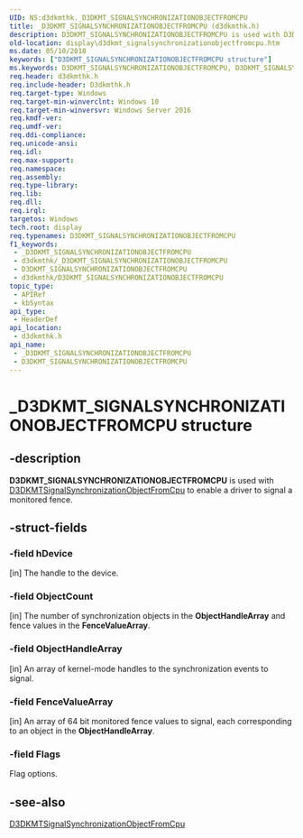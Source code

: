 ```yaml
---
UID: NS:d3dkmthk._D3DKMT_SIGNALSYNCHRONIZATIONOBJECTFROMCPU
title: _D3DKMT_SIGNALSYNCHRONIZATIONOBJECTFROMCPU (d3dkmthk.h)
description: D3DKMT_SIGNALSYNCHRONIZATIONOBJECTFROMCPU is used with D3DKMTSignalSynchronizationObjectFromCpu to enable a driver to signal a monitored fence.
old-location: display\d3dkmt_signalsynchronizationobjectfromcpu.htm
ms.date: 05/10/2018
keywords: ["D3DKMT_SIGNALSYNCHRONIZATIONOBJECTFROMCPU structure"]
ms.keywords: D3DKMT_SIGNALSYNCHRONIZATIONOBJECTFROMCPU, D3DKMT_SIGNALSYNCHRONIZATIONOBJECTFROMCPU structure [Display Devices], _D3DKMT_SIGNALSYNCHRONIZATIONOBJECTFROMCPU, d3dkmthk/D3DKMT_SIGNALSYNCHRONIZATIONOBJECTFROMCPU, display.d3dkmt_signalsynchronizationobjectfromcpu
req.header: d3dkmthk.h
req.include-header: D3dkmthk.h
req.target-type: Windows
req.target-min-winverclnt: Windows 10
req.target-min-winversvr: Windows Server 2016
req.kmdf-ver: 
req.umdf-ver: 
req.ddi-compliance: 
req.unicode-ansi: 
req.idl: 
req.max-support: 
req.namespace: 
req.assembly: 
req.type-library: 
req.lib: 
req.dll: 
req.irql: 
targetos: Windows
tech.root: display
req.typenames: D3DKMT_SIGNALSYNCHRONIZATIONOBJECTFROMCPU
f1_keywords:
 - _D3DKMT_SIGNALSYNCHRONIZATIONOBJECTFROMCPU
 - d3dkmthk/_D3DKMT_SIGNALSYNCHRONIZATIONOBJECTFROMCPU
 - D3DKMT_SIGNALSYNCHRONIZATIONOBJECTFROMCPU
 - d3dkmthk/D3DKMT_SIGNALSYNCHRONIZATIONOBJECTFROMCPU
topic_type:
 - APIRef
 - kbSyntax
api_type:
 - HeaderDef
api_location:
 - d3dkmthk.h
api_name:
 - _D3DKMT_SIGNALSYNCHRONIZATIONOBJECTFROMCPU
 - D3DKMT_SIGNALSYNCHRONIZATIONOBJECTFROMCPU
---
```


# _D3DKMT_SIGNALSYNCHRONIZATIONOBJECTFROMCPU structure


## -description

<b>D3DKMT_SIGNALSYNCHRONIZATIONOBJECTFROMCPU</b> is used with <a href="/windows-hardware/drivers/ddi/d3dkmthk/nf-d3dkmthk-d3dkmtsignalsynchronizationobjectfromcpu">D3DKMTSignalSynchronizationObjectFromCpu</a> to enable a driver to signal a monitored fence.

## -struct-fields

### -field hDevice

[in] The handle to the device.

### -field ObjectCount

[in] The number of synchronization objects in the <b>ObjectHandleArray</b> and fence values in the <b>FenceValueArray</b>.

### -field ObjectHandleArray

[in] An array of kernel-mode handles to the synchronization events to signal.

### -field FenceValueArray

[in] An array of 64 bit monitored fence values to signal, each corresponding to an object in the <b>ObjectHandleArray</b>.

### -field Flags

 

Flag options.

## -see-also

<a href="/windows-hardware/drivers/ddi/d3dkmthk/nf-d3dkmthk-d3dkmtsignalsynchronizationobjectfromcpu">D3DKMTSignalSynchronizationObjectFromCpu</a>

